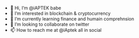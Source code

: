 - 👋 Hi, I’m @iAPTEK babe
- 👀 I’m interested in blockchain & cryptocurrency
- 🌱 I’m currently learning finance and humain comprehnsion
- 💞️ I’m looking to collaborate on twitter
- 📫 How to reach me at @iAptek all in social

<!----
iAPTEK/iAPTEK is a ✨ special ✨ repository because its `README.md` (this file) appears on your GitHub profile.
You can click the Preview link to take a look at your changes.
---->
